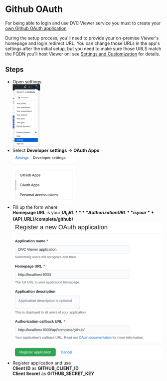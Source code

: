 # Github OAuth

For being able to login and use DVC Viewer service you must to create your [own Github OAuth application](https://developer.github.com/apps/building-oauth-apps/creating-an-oauth-app/)

During the setup process, you'll need to provide your on-premise Viewer's
homepage and login redirect URL. You can change those URLs in the app's settings
after the initial setup, but you need to make sure those URLS match the FQDN
you'll host Viewer on: see [Settings and Customization](https://github.com/iterative/viewer-onpremise/blob/master/docs/01-env-variables.md) for details.

## Steps

* Open settings  
  ![](./images/02-01-settings.png)
* Select **Developer settings** -> **OAuth Apps**  
  ![](./images/02-02-oauth-apps.png)
* Fill up the form where  
  **Homepage URL** is your **${UI_URL}**  
  **Authorization URL** is your **${API_URL}/complete/github/**  
  ![](./images/02-03-form.png)
* Register application and use  
  **Client ID** as **GITHUB_CLIENT_ID**  
  **Client Secret** as **GITHUB_SECRET_KEY**
